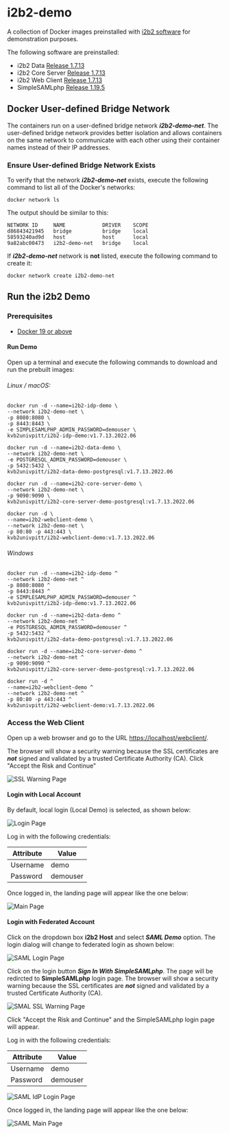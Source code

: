 # i2b2-demo

A collection of Docker images preinstalled with [i2b2 software](https://www.i2b2.org/software/index.html) for demonstration purposes.

The following software are preinstalled:

- i2b2 Data [Release 1.7.13](https://github.com/i2b2/i2b2-data/archive/refs/tags/v1.7.13.0002.zip)
- i2b2 Core Server [Release 1.7.13](https://github.com/i2b2/i2b2-core-server/archive/refs/tags/v1.7.13.0002.zip)
- i2b2 Web Client [Release 1.7.13](https://github.com/i2b2/i2b2-webclient/archive/refs/tags/v1.7.13.0002.zip)
- SimpleSAMLphp [Release 1.19.5](https://github.com/simplesamlphp/simplesamlphp/releases/download/v1.19.5/simplesamlphp-1.19.5.tar.gz)

## Docker User-defined Bridge Network

The containers run on a user-defined bridge network ***i2b2-demo-net***.  The user-defined bridge network provides better isolation and allows containers on the same network to communicate with each other using their container names instead of their IP addresses.

### Ensure User-defined Bridge Network Exists

To verify that the network ***i2b2-demo-net*** exists, execute the following command to list all of the Docker's networks:

```
docker network ls
```

The output should be similar to this:

```
NETWORK ID     NAME            DRIVER    SCOPE
d86843421945   bridge          bridge    local
58593240ad9d   host            host      local
9a82abc00473   i2b2-demo-net   bridge    local
```

If ***i2b2-demo-net*** network is **not** listed, execute the following command to create it:

```
docker network create i2b2-demo-net
```

## Run the i2b2 Demo

### Prerequisites

- [Docker 19 or above](https://docs.docker.com/get-docker/)

#### Run Demo

Open up a terminal and execute the following commands to download and run the prebuilt images:

###### Linux / macOS:

```
docker run -d --name=i2b2-idp-demo \
--network i2b2-demo-net \
-p 8080:8080 \
-p 8443:8443 \
-e SIMPLESAMLPHP_ADMIN_PASSWORD=demouser \
kvb2univpitt/i2b2-idp-demo:v1.7.13.2022.06

docker run -d --name=i2b2-data-demo \
--network i2b2-demo-net \
-e POSTGRESQL_ADMIN_PASSWORD=demouser \
-p 5432:5432 \
kvb2univpitt/i2b2-data-demo-postgresql:v1.7.13.2022.06

docker run -d --name=i2b2-core-server-demo \
--network i2b2-demo-net \
-p 9090:9090 \
kvb2univpitt/i2b2-core-server-demo-postgresql:v1.7.13.2022.06

docker run -d \
--name=i2b2-webclient-demo \
--network i2b2-demo-net \
-p 80:80 -p 443:443 \
kvb2univpitt/i2b2-webclient-demo:v1.7.13.2022.06
```

###### Windows

```
docker run -d --name=i2b2-idp-demo ^
--network i2b2-demo-net ^
-p 8080:8080 ^
-p 8443:8443 ^
-e SIMPLESAMLPHP_ADMIN_PASSWORD=demouser ^
kvb2univpitt/i2b2-idp-demo:v1.7.13.2022.06

docker run -d --name=i2b2-data-demo ^
--network i2b2-demo-net ^
-e POSTGRESQL_ADMIN_PASSWORD=demouser ^
-p 5432:5432 ^
kvb2univpitt/i2b2-data-demo-postgresql:v1.7.13.2022.06

docker run -d --name=i2b2-core-server-demo ^
--network i2b2-demo-net ^
-p 9090:9090 ^
kvb2univpitt/i2b2-core-server-demo-postgresql:v1.7.13.2022.06

docker run -d ^
--name=i2b2-webclient-demo ^
--network i2b2-demo-net ^
-p 80:80 -p 443:443 ^
kvb2univpitt/i2b2-webclient-demo:v1.7.13.2022.06
```

### Access the Web Client

Open up a web browser and go to the URL [https://localhost/webclient/](https://localhost/webclient/).

The browser will show a security warning because the SSL certificates are ***not*** signed and validated by a trusted Certificate Authority (CA).  Click "Accept the Risk and Continue"

![SSL Warning Page](./img/ssl_warning.png)

#### Login with Local Account

By default, local login (Local Demo) is selected, as shown below:

![Login Page](./img/login_page.png)

Log in with the following credentials:

| Attribute | Value    |
|-----------|----------|
| Username  | demo     |
| Password  | demouser |

Once logged in, the landing page will appear like the one below:

![Main Page](./img/main_page.png)

#### Login with Federated Account

Click on the dropdown box **i2b2 Host** and select ***SAML Demo*** option.  The login dialog will change to federated login as shown below:

![SAML Login Page](./img/saml_login_page.png)

Click on the login button ***Sign In With SimpleSAMLphp***.  The page will be redircted to **SimpleSAMLphp** login page.  The browser will show a security warning because the SSL certificates are ***not*** signed and validated by a trusted Certificate Authority (CA).

![SMAL SSL Warning Page](./img/saml_ssl_warning.png)

Click "Accept the Risk and Continue" and the SimpleSAMLphp login page will appear.

Log in with the following credentials:

| Attribute | Value    |
|-----------|----------|
| Username  | demo     |
| Password  | demouser |

![SAML IdP Login Page](./img/saml_idp_login_page.png)

Once logged in, the landing page will appear like the one below:

![SAML Main Page](./img/saml_main_page.png)
